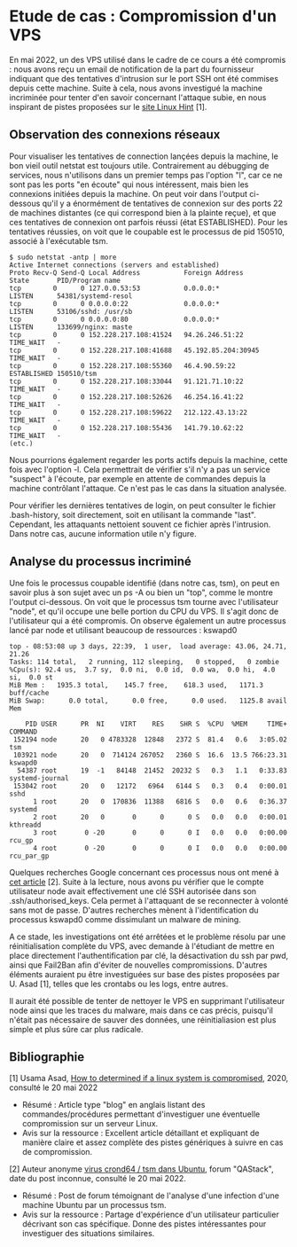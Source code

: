 # Etude de cas : Compromission d'un VPS 

En mai 2022, un des VPS utilisé dans le cadre de ce cours a été compromis : nous avons reçu un email de notification de la part du fournisseur indiquant que des tentatives d'intrusion sur le port SSH ont été commises depuis cette machine.  Suite à cela, nous avons investigué la machine incriminée pour tenter d'en savoir concernant l'attaque subie, en nous inspirant de pistes proposées sur le [site Linux Hint](https://linuxhint.com/determine_if_linux_is_compromised/) [1].  

## Observation des connexions réseaux

Pour visualiser les tentatives de connection lançées depuis la machine, le bon vieil outil netstat est toujours utile.  Contrairement au débugging de services, nous n'utilisons dans un premier temps pas l'option "l", car ce ne sont pas les ports "en écoute" qui nous intéressent, mais bien les connexions initiées depuis la machine.  On peut voir dans l'output ci-dessous qu'il y a énormément de tentatives de connexion sur des ports 22 de machines distantes (ce qui correspond bien à la plainte reçue), et que ces tentatives de connexion ont parfois réussi (état ESTABLISHED).  Pour les tentatives réussies, on voit que le coupable est le processus de pid 150510, associé à l'exécutable tsm.  


    $ sudo netstat -antp | more
    Active Internet connections (servers and established)
    Proto Recv-Q Send-Q Local Address           Foreign Address         State       PID/Program name    
    tcp        0      0 127.0.0.53:53           0.0.0.0:*               LISTEN      54381/systemd-resol 
    tcp        0      0 0.0.0.0:22              0.0.0.0:*               LISTEN      53106/sshd: /usr/sb 
    tcp        0      0 0.0.0.0:80              0.0.0.0:*               LISTEN      133699/nginx: maste 
    tcp        0      0 152.228.217.108:41524   94.26.246.51:22         TIME_WAIT   -                   
    tcp        0      0 152.228.217.108:41688   45.192.85.204:30945     TIME_WAIT   -                   
    tcp        0      0 152.228.217.108:55360   46.4.90.59:22           ESTABLISHED 150510/tsm          
    tcp        0      0 152.228.217.108:33044   91.121.71.10:22         TIME_WAIT   -                   
    tcp        0      0 152.228.217.108:52626   46.254.16.41:22         TIME_WAIT   -                   
    tcp        0      0 152.228.217.108:59622   212.122.43.13:22        TIME_WAIT   -                   
    tcp        0      0 152.228.217.108:55436   141.79.10.62:22         TIME_WAIT   -                   
    (etc.)


Nous pourrions également regarder les ports actifs depuis la machine, cette fois avec l'option -l.  Cela permettrait de vérifier s'il n'y a pas un service "suspect" à l'écoute, par exemple en attente de commandes depuis la machine contrôlant l'attaque.  Ce n'est pas le cas dans la situation analysée. 

Pour vérifier les dernières tentatives de login, on peut consulter le fichier .bash-history, soit directement, soit en utilisant la commande "last". Cependant, les attaquants nettoient souvent ce fichier après l'intrusion.  Dans notre cas, aucune information utile n'y figure.  

## Analyse du processus incriminé

Une fois le processus coupable identifié (dans notre cas, tsm), on peut en savoir plus à son sujet avec un ps -A ou bien un "top", comme le montre l'output ci-dessous. On voit que le processus tsm tourne avec l'utilisateur "node", et qu'il occupe une belle portion du CPU du VPS.  Il s'agit donc de l'utilisateur qui a été compromis.  On observe également un autre processus lancé par node et utilisant beaucoup de ressources : kswapd0 

    top - 08:53:08 up 3 days, 22:39,  1 user,  load average: 43.06, 24.71, 21.26
    Tasks: 114 total,   2 running, 112 sleeping,   0 stopped,   0 zombie
    %Cpu(s): 92.4 us,  3.7 sy,  0.0 ni,  0.0 id,  0.0 wa,  0.0 hi,  4.0 si,  0.0 st
    MiB Mem :   1935.3 total,    145.7 free,    618.3 used,   1171.3 buff/cache
    MiB Swap:      0.0 total,      0.0 free,      0.0 used.   1125.8 avail Mem 

        PID USER      PR  NI    VIRT    RES    SHR S  %CPU  %MEM     TIME+ COMMAND                                                                                               
     152194 node      20   0 4783328  12848   2372 S  81.4   0.6   3:05.02 tsm                                                                                                   
     103921 node      20   0  714124 267052   2360 S  16.6  13.5 766:23.31 kswapd0                                                                                               
      54387 root      19  -1   84148  21452  20232 S   0.3   1.1   0:33.83 systemd-journal                                                                                       
     153042 root      20   0   12172   6964   6144 S   0.3   0.4   0:00.01 sshd                                                                                                  
          1 root      20   0  170836  11388   6816 S   0.0   0.6   0:36.37 systemd                                                                                               
          2 root      20   0       0      0      0 S   0.0   0.0   0:00.01 kthreadd                                                                                              
          3 root       0 -20       0      0      0 I   0.0   0.0   0:00.00 rcu_gp                                                                                                
          4 root       0 -20       0      0      0 I   0.0   0.0   0:00.00 rcu_par_gp                 


Quelques recherches Google concernant ces processus nous ont mené à [cet article](https://qastack.fr/ubuntu/1115770/crond64-tsm-virus-in-ubuntu) [2].  Suite à la lecture, nous avons pu vérifier que le compte utilisateur node avait effectivement une clé SSH autorisée dans son .ssh/authorised_keys.  Cela permet à l'attaquant de se reconnecter à volonté sans mot de passe. D'autres recherches mènent à l'identification du processus kswapd0 comme dissimulant un malware de mining. 


A ce stade, les investigations ont été arrêtées et le problème résolu par une réinitialisation complète du VPS, avec demande à l'étudiant de mettre en place directement l'authentification par clé, la désactivation du ssh par pwd, ainsi que Fail2Ban afin d'éviter de nouvelles compromissions.  D'autres éléments auraient pu être investiguées sur base des pistes proposées par U. Asad [1], telles que les crontabs ou les logs, entre autres.  

Il aurait été possible de tenter de nettoyer le VPS en supprimant l'utilisateur node ainsi que les traces du malware, mais dans ce cas précis, puisqu'il n'était pas nécessaire de sauver des données, une réinitialiasion est plus simple et plus sûre car plus radicale. 

## Bibliographie
[1] Usama Asad, [How to determined if a linux system is compromised](https://linuxhint.com/determine_if_linux_is_compromised/), 2020, consulté le 20 mai 2022
  - Résumé : Article type "blog" en anglais listant des commandes/procédures permettant d'investiguer une éventuelle compromission sur un serveur Linux. 
  - Avis sur la ressource : Excellent article détaillant et expliquant de manière claire et assez complète des pistes génériques à suivre en cas de compromission.  

[2] Auteur anonyme [virus crond64 / tsm dans Ubuntu](), forum "QAStack", date du post inconnue, consulté le 20 mai 2022. 
  - Résumé : Post de forum témoignant de l'analyse d'une infection d'une machine Ubuntu par un processus tsm. 
  - Avis sur la ressource : Partage d'expérience d'un utilisateur particulier décrivant son cas spécifique.  Donne des pistes intéressantes pour investiguer des situations similaires. 
